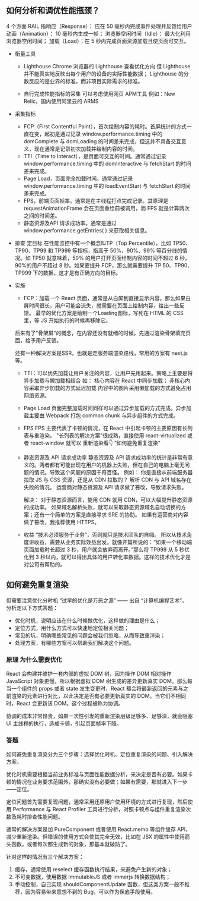 ## 如何分析和调优性能瓶颈？
4 个方面
RAIL 指响应（Response）： 应在 50 毫秒内完成事件处理并反馈给用户
动画（Animation）： 10 毫秒内生成一帧；
浏览器空闲时间（Idle）： 最大化利用浏览器空闲时间；
加载（Load）：在 5 秒内完成页面资源加载且使页面可交互。

- 衡量工具
  - Lighthouse
  Chrome 浏览器的 Lighthouse 查看优化方向
  但 Lighthouse 并不能真实地反映出每个用户的设备的实际性能数据；
  Lighthouse 的分数反应的是业界的标准，而非项目实际需求的标准。

  - 自行完成性能指标的采集
  可以考虑使用网页 APM工具
  例如：New Relic，国内使用阿里云的 ARMS

- 采集指标
  - FCP（First Contentful Paint），首次绘制内容的耗时。首屏统计的方式一直在变，起初是通过记录 window.performance.timing 中的 domComplete 与 domLoading 的时间差来完成，但这并不具备交互意义，现在通常是记录初次加载并绘制内容的时间。
  - TTI（Time to Interact），是页面可交互的时间。通常通过记录 window.performance.timing 中的 domInteractive 与 fetchStart 的时间差来完成。
  - Page Load，页面完全加载时间。通常通过记录 window.performance.timing 中的 loadEventStart 与 fetchStart 的时间差来完成。
  - FPS，前端页面帧率。通常是在主线程打点完成记录。其原理是 requestAnimationFrame 会在页面重绘前被调用，而 FPS 就是计算两次之间的时间差。
  - 静态资源及API 请求成功率。通常是通过 window.performance.getEntries( ) 来获取相关信息。

- 排查 定目标
在性能监控中有一个概念叫TP（Top Percentile），比如 TP50、TP90、TP99 和 TP999 等指标，指高于 50%、90%、99% 等百分线的情况。如 TP50 就意味着，50% 的用户打开页面绘制内容的时间不超过 6 秒，90%的用户不超过 8 秒。如果要提升 FCP，那么就需要提升 TP 50、TP90、TP999 下的数据，这才是有正确方向的目标。

- 实施
  - FCP：加载一个 React 页面，通常是从白屏到直接显示内容。那么如果白屏时间很长，用户可能会流失，就需要在页面上绘制内容，给出一些反馈。
  最早的优化方案是绘制一个Loading图标，写死在 HTML 的 CSS 里，等 JS 开始执行的时候再移除它。

  后来有了”骨架屏“的概念，在内容还没有就绪的时候，先通过渲染骨架填充页面，给予用户反馈。

  还有一种解决方案是SSR，也就是走服务端渲染路线，常用的方案有 next.js 等。
  
  - TTI：可以优先加载让用户关注的内容，让用户先用起来。策略上主要是将异步加载与懒加载相结合
    如：
      核心内容在 React 中同步加载；
      非核心内容采取异步加载的方式延迟加载
      内容中的图片采用懒加载的方式避免占用网络资源。
  
  - Page Load
    页面完整加载时间同样可以通过异步加载的方式完成。异步加载主要由 Webpack 打包 common chunk 与异步组件的方式完成。

  - FPS
    FPS 主要代表了卡顿的情况，在 React 中引起卡顿的主要原因有长列表与重渲染。
    "长列表的解决方案"很成熟，直接使用 react-virtualized 或者 react-window 就可以
    重新渲染看👇 “如何避免重复渲染”
  
  - 静态资源及 API 请求成功率
    静态资源及 API 请求成功率的统计是非常有意义的。两者都有可能出现在用户的机器上失败，但在自己的电脑上毫无问题的情况。导致这个问题的原因千奇百怪。
    例如：
      你是直接从前端服务器拉取 JS 与 CSS 资源，还是从 CDN 拉取的？
      解析 CDN 与 API 域名存在失败的情况。
      运营商对静态资源及 API 请求做了篡改，导致请求失败。

    解决：
      对于静态资源而言，能用 CDN 就用 CDN，可以大幅提升静态资源的成功率。
      如果域名解析失败，就可以采取静态资源域名自动切换的方案；还有一个简单的方案是直接寻求 SRE 的协助。
      如果有运营商对内容做了篡改，我推荐使用 HTTPS。

  - 收益
    “技术必须服务于业务”，否则就只是技术团队的自嗨。
    所以从技术角度讲收益，需要从业务实际效益出发。就像开篇所说的：“如果一个移动端页面加载时长超过 3 秒，用户就会放弃而离开。”那么将 TP999 从 5 秒优化到 3 秒以内，就可以得出具体的用户转化率数据。这样的技术优化才是对公司有帮助的。

## 如何避免重复渲染
但需要注意优化分时机 “过早的优化是万恶之源” —— 出自 “计算机编程艺术”。
分析走以下方式答题：
- 优化时机，说明应该在什么时候做优化，这样做的理由是什么；
- 定位方式，用什么方式可以快速地定位相关问题；
- 常见的坑，明确哪些常见的问题会被我们忽略，从而导致重渲染；
- 处理方案，有哪些方案可以帮助我们解决这个问题。

### 原理 为什么需要优化
React 会构建并维护一套内部的虚拟 DOM 树，因为操作 DOM 相对操作 JavaScript 对象更慢，所以根据虚拟 DOM 树生成的差异更新真实 DOM。那么每当一个组件的 props 或者 state 发生变更时，React 都会将最新返回的元素与之前渲染的元素进行对比，以此决定是否有必要更新真实的 DOM。当它们不相同时，React 会更新该 DOM。这个过程被称为协调。

协调的成本非常昂贵，如果一次性引发的重新渲染层级足够多、足够深，就会阻塞 UI 主线程的执行，造成卡顿，引起页面帧率下降。

### 答题
如何避免重复渲染分为三个步骤：选择优化时机、定位重复渲染的问题、引入解决方案。

优化时机需要根据当前业务标准与页面性能数据分析，来决定是否有必要。如果卡顿的情况在业务要求范围外，那确实没有必要做；如果有需要，那就进入下一步——定位。

定位问题首先需要复现问题，通常采用还原用户使用环境的方式进行复现，然后使用 Performance 与 React Profiler 工具进行分析，对照卡顿点与组件重复渲染次数及耗时排查性能问题。

通常的解决方案是加 PureComponent 或者使用 React.memo 等组件缓存 API，减少重新渲染。但错误的使用方式会使其完全无效，比如在 JSX 的属性中使用箭头函数，或者每次都生成新的对象，那基本就破防了。

针对这样的情况有三个解决方案：
  1. 缓存，通常使用 reselect 缓存函数执行结果，来避免产生新的对象；
  2. 不可变数据，使用数据 ImmutableJS 或者 immerjs 转换数据结构；
  3. 手动控制，自己实现 shouldComponentUpdate 函数，但这类方案一般不推荐，因为容易带来意想不到的 Bug，可以作为保底手段使用。
